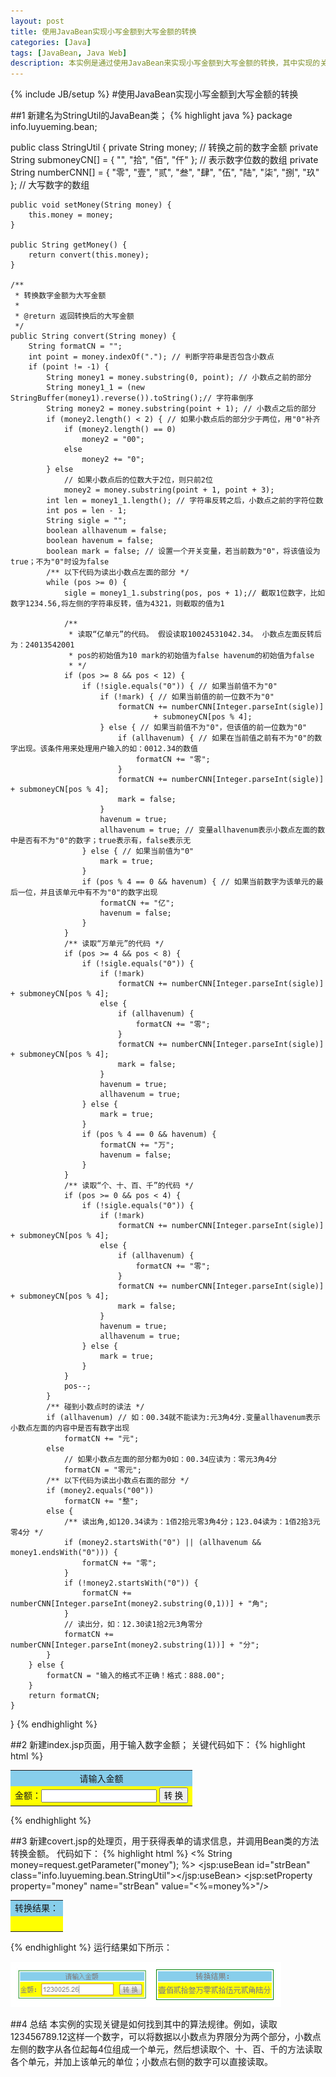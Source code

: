 ```yaml
---
layout: post
title: 使用JavaBean实现小写金额到大写金额的转换
categories: [Java]
tags: [JavaBean, Java Web]
description: 本实例是通过使用JavaBean来实现小写金额到大写金额的转换，其中实现的关键是如何找到其中的算法规律。读取一个数字，可以将数据以小数点为界限分为两个部分，小数点左侧的数字从各位起每4位组成一个单元
---
```

{% include JB/setup %}
#使用JavaBean实现小写金额到大写金额的转换

##1 新建名为StringUtil的JavaBean类；
{% highlight java %}
package info.luyueming.bean;

public class StringUtil {
	private String money; // 转换之前的数字金额
	private String submoneyCN[] = { "", "拾", "佰", "仟" }; // 表示数字位数的数组
	private String numberCNN[] = { "零", "壹", "贰", "叁", "肆", "伍", "陆", "柒", "捌", "玖" }; // 大写数字的数组

	public void setMoney(String money) {
		this.money = money;
	}

	public String getMoney() {
		return convert(this.money);
	}

	/**
	 * 转换数字金额为大写金额
	 * 
	 * @return 返回转换后的大写金额
	 */
	public String convert(String money) {
		String formatCN = "";
		int point = money.indexOf("."); // 判断字符串是否包含小数点
		if (point != -1) {
			String money1 = money.substring(0, point); // 小数点之前的部分
			String money1_1 = (new StringBuffer(money1).reverse()).toString();// 字符串倒序
			String money2 = money.substring(point + 1); // 小数点之后的部分
			if (money2.length() < 2) { // 如果小数点后的部分少于两位，用"0"补齐
				if (money2.length() == 0)
					money2 = "00";
				else
					money2 += "0";
			} else
				// 如果小数点后的位数大于2位，则只前2位
				money2 = money.substring(point + 1, point + 3);
			int len = money1_1.length(); // 字符串反转之后，小数点之前的字符位数
			int pos = len - 1;
			String sigle = "";
			boolean allhavenum = false;
			boolean havenum = false;
			boolean mark = false; // 设置一个开关变量，若当前数为"0"，将该值设为true；不为"0"时设为false
			/** 以下代码为读出小数点左面的部分 */
			while (pos >= 0) {
				sigle = money1_1.substring(pos, pos + 1);// 截取1位数字，比如数字1234.56,将左侧的字符串反转，值为4321，则截取的值为1

				/**
				 * 读取“亿单元”的代码。 假设读取10024531042.34。 小数点左面反转后为：24013542001
				 * pos的初始值为10 mark的初始值为false havenum的初始值为false
				 * */
				if (pos >= 8 && pos < 12) {
					if (!sigle.equals("0")) { // 如果当前值不为"0"
						if (!mark) { // 如果当前值的前一位数不为"0"
							formatCN += numberCNN[Integer.parseInt(sigle)]
									+ submoneyCN[pos % 4];
						} else { // 如果当前值不为"0"，但该值的前一位数为"0"
							if (allhavenum) { // 如果在当前值之前有不为"0"的数字出现。该条件用来处理用户输入的如：0012.34的数值
								formatCN += "零";
							}
							formatCN += numberCNN[Integer.parseInt(sigle)] + submoneyCN[pos % 4];
							mark = false;
						}
						havenum = true;
						allhavenum = true; // 变量allhavenum表示小数点左面的数中是否有不为"0"的数字；true表示有，false表示无
					} else { // 如果当前值为"0"
						mark = true;
					}
					if (pos % 4 == 0 && havenum) { // 如果当前数字为该单元的最后一位，并且该单元中有不为"0"的数字出现
						formatCN += "亿";
						havenum = false;
					}
				}
				/** 读取“万单元”的代码 */
				if (pos >= 4 && pos < 8) {
					if (!sigle.equals("0")) {
						if (!mark)
							formatCN += numberCNN[Integer.parseInt(sigle)] + submoneyCN[pos % 4];
						else {
							if (allhavenum) {
								formatCN += "零";
							}
							formatCN += numberCNN[Integer.parseInt(sigle)] + submoneyCN[pos % 4];
							mark = false;
						}
						havenum = true;
						allhavenum = true;
					} else {
						mark = true;
					}
					if (pos % 4 == 0 && havenum) {
						formatCN += "万";
						havenum = false;
					}
				}
				/** 读取“个、十、百、千”的代码 */
				if (pos >= 0 && pos < 4) {
					if (!sigle.equals("0")) {
						if (!mark)
							formatCN += numberCNN[Integer.parseInt(sigle)] + submoneyCN[pos % 4];
						else {
							if (allhavenum) {
								formatCN += "零";
							}
							formatCN += numberCNN[Integer.parseInt(sigle)] + submoneyCN[pos % 4];
							mark = false;
						}
						havenum = true;
						allhavenum = true;
					} else {
						mark = true;
					}
				}
				pos--;
			}
			/** 碰到小数点时的读法 */
			if (allhavenum) // 如：00.34就不能读为:元3角4分.变量allhavenum表示小数点左面的内容中是否有数字出现
				formatCN += "元";
			else
				// 如果小数点左面的部分都为0如：00.34应读为：零元3角4分
				formatCN = "零元";
			/** 以下代码为读出小数点右面的部分 */
			if (money2.equals("00"))
				formatCN += "整";
			else {
				/** 读出角,如120.34读为：1佰2拾元零3角4分；123.04读为：1佰2拾3元零4分 */
				if (money2.startsWith("0") || (allhavenum && money1.endsWith("0"))) {
					formatCN += "零";
				}
				if (!money2.startsWith("0")) {
					formatCN += numberCNN[Integer.parseInt(money2.substring(0,1))] + "角";
				}
				// 读出分，如：12.30读1拾2元3角零分
				formatCN += numberCNN[Integer.parseInt(money2.substring(1))] + "分";
			}
		} else {
			formatCN = "输入的格式不正确！格式：888.00";
		}
		return formatCN;
	}
}
{% endhighlight %}

##2 新建index.jsp页面，用于输入数字金额；
关键代码如下：
{% highlight html %}
<form action="convert.jsp" method="post">
	<table>
		<tr>
			<td align="center" bgcolor="skyblue"> 请输入金额</td>
		</tr>
		<tr height="25">
			<td bgcolor="yellow"> 
				金额：<input type="text" name="money" id="money" />
				<input type="submit" value="转 换">
			</td>
		</tr>
	</table>
</form>
{% endhighlight %}

##3 新建covert.jsp的处理页，用于获得表单的请求信息，并调用Bean类的方法转换金额。
代码如下：
{% highlight html %}
<%
	String  money=request.getParameter("money");
%>
<jsp:useBean id="strBean" class="info.luyueming.bean.StringUtil"></jsp:useBean>
<jsp:setProperty property="money" name="strBean" value="<%=money%>"/>
<table>
	<tr>
		<td align="center" bgcolor="skyblue"> 转换结果：</td>
	</tr>
	<tr height="25">
		<td bgcolor="yellow"><jsp:getProperty property="money" name="strBean"/></td>
	</tr>
</table>
{% endhighlight %}
运行结果如下所示：

<img src="/img/blog/money_convert.png" width="433px" height="72px" class="pic" alt="convert money with javabean"></img>

##4 总结
本实例的实现关键是如何找到其中的算法规律。例如，读取123456789.12这样一个数字，可以将数据以小数点为界限分为两个部分，小数点左侧的数字从各位起每4位组成一个单元，然后想读取个、十、百、千的方法读取各个单元，并加上该单元的单位；小数点右侧的数字可以直接读取。